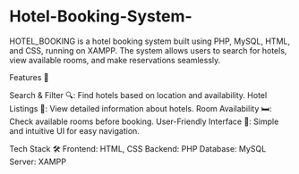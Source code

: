 # Hotel-Booking-System-
HOTEL_BOOKING is a hotel booking system built using PHP, MySQL, HTML, and CSS, running on XAMPP. The system allows users to search for hotels, view available rooms, and make reservations seamlessly.

Features 🚀

Search & Filter 🔍: Find hotels based on location and availability.
Hotel Listings 🏨: View detailed information about hotels.
Room Availability 🛏️: Check available rooms before booking.
User-Friendly Interface 🎨: Simple and intuitive UI for easy navigation.

Tech Stack 🛠️
Frontend: HTML, CSS
Backend: PHP
Database: MySQL
Server: XAMPP
